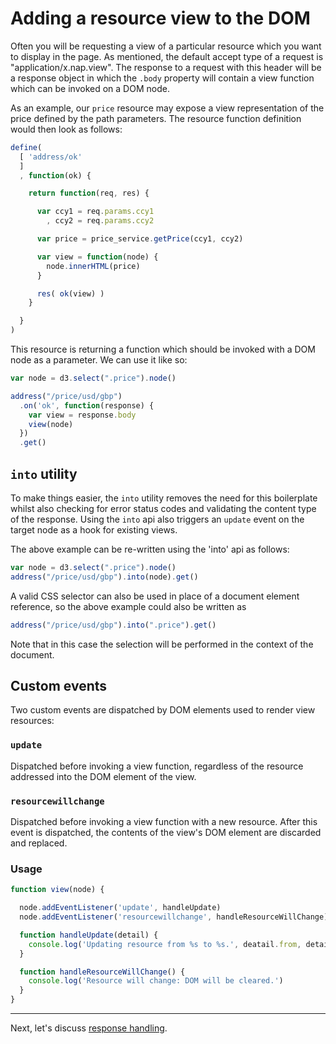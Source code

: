 # Adding a resource view to the DOM

Often you will be requesting a view of a particular resource which you want to display in the page. As mentioned, the default accept type of a request is "application/x.nap.view". The response to a request with this header will be a response object in which the `.body` property will contain a view function which can be invoked on a DOM node.

As an example, our `price` resource may expose a view representation of the price defined by the path parameters. The resource function definition would then look as follows:

```javascript
define(
  [ 'address/ok'
  ]
  , function(ok) {

    return function(req, res) {

      var ccy1 = req.params.ccy1
        , ccy2 = req.params.ccy2

      var price = price_service.getPrice(ccy1, ccy2)

      var view = function(node) {
        node.innerHTML(price)
      }

      res( ok(view) )
    }

  }
)
```

This resource is returning a function which should be invoked with a DOM node as a parameter. We can use it like so:

```javascript
var node = d3.select(".price").node()

address("/price/usd/gbp")
  .on('ok', function(response) {
    var view = response.body
    view(node)
  })
  .get()
```

## `into` utility

To make things easier, the `into` utility removes the need for this boilerplate whilst also checking for error status codes and validating the content type of the response. Using the `into` api also triggers an `update` event on the target node as a hook for existing views.

The above example can be re-written using the 'into' api as follows:

```javascript
var node = d3.select(".price").node()
address("/price/usd/gbp").into(node).get()
```

A valid CSS selector can also be used in place of a document element reference, so the above example could also be written as

```javascript
address("/price/usd/gbp").into(".price").get()
```

Note that in this case the selection will be performed in the context of the document.

## Custom events

Two custom events are dispatched by DOM elements used to render view resources:

### `update`

Dispatched before invoking a view function, regardless of the resource addressed into the DOM element of the view.

### `resourcewillchange`

Dispatched before invoking a view function with a new resource. After this event is dispatched, the contents of the view's DOM element are discarded and replaced.

###  Usage

```javascript
function view(node) {

  node.addEventListener('update', handleUpdate)
  node.addEventListener('resourcewillchange', handleResourceWillChange)

  function handleUpdate(detail) {
    console.log('Updating resource from %s to %s.', deatail.from, detail.to)
  }

  function handleResourceWillChange() {
    console.log('Resource will change: DOM will be cleared.')
  }
}

```

---

Next, let's discuss [response handling](../responses.html).